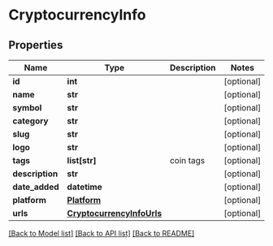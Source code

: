 # CryptocurrencyInfo

## Properties
Name | Type | Description | Notes
------------ | ------------- | ------------- | -------------
**id** | **int** |  | [optional] 
**name** | **str** |  | [optional] 
**symbol** | **str** |  | [optional] 
**category** | **str** |  | [optional] 
**slug** | **str** |  | [optional] 
**logo** | **str** |  | [optional] 
**tags** | **list[str]** | coin tags | [optional] 
**description** | **str** |  | [optional] 
**date_added** | **datetime** |  | [optional] 
**platform** | [**Platform**](Platform.md) |  | [optional] 
**urls** | [**CryptocurrencyInfoUrls**](CryptocurrencyInfoUrls.md) |  | [optional] 

[[Back to Model list]](../README.md#documentation-for-models) [[Back to API list]](../README.md#documentation-for-api-endpoints) [[Back to README]](../README.md)


